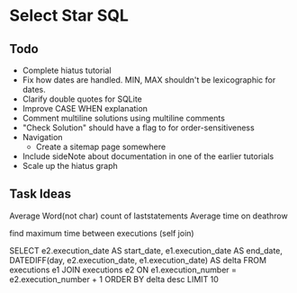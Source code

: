 # Select Star SQL

## Todo
- Complete hiatus tutorial
- Fix how dates are handled. MIN, MAX shouldn't be lexicographic for dates.
- Clarify double quotes for SQLite
- Improve CASE WHEN explanation
- Comment multiline solutions using multiline comments
- "Check Solution" should have a flag to for order-sensitiveness
- Navigation
  - Create a sitemap page somewhere
- Include sideNote about documentation in one of the earlier tutorials
- Scale up the hiatus graph

## Task Ideas
Average Word(not char) count of laststatements
Average time on deathrow

find maximum time between executions
(self join)

SELECT
e2.execution_date AS start_date,
e1.execution_date AS end_date,
DATEDIFF(day, e2.execution_date, e1.execution_date) AS delta
FROM executions e1 JOIN executions e2
ON e1.execution_number = e2.execution_number + 1
ORDER BY delta desc
LIMIT 10
